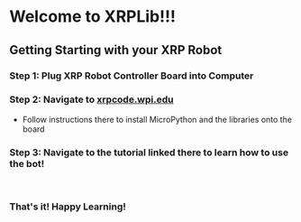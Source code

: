 # Welcome to XRPLib!!!

## Getting Starting with your XRP Robot

### Step 1: Plug XRP Robot Controller Board into Computer

### Step 2: Navigate to [xrpcode.wpi.edu](https://xrpcode.wpi.edu)

- Follow instructions there to install MicroPython and the libraries onto the board

### Step 3: Navigate to the tutorial linked there to learn how to use the bot!

$~$

### That's it! Happy Learning!